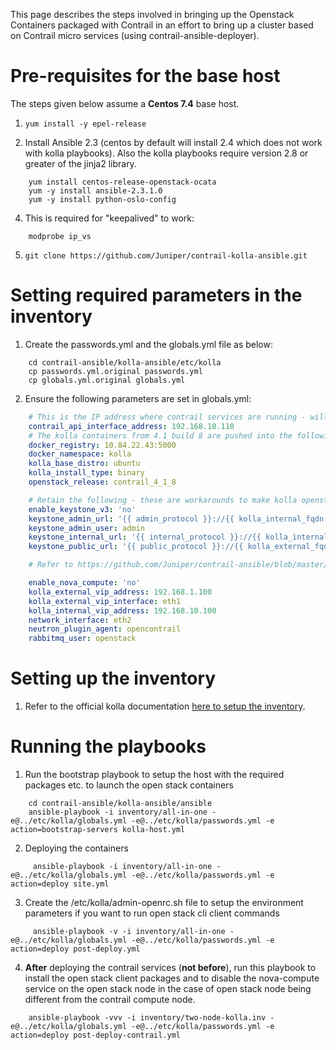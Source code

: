 This page describes the steps involved in bringing up the Openstack Containers packaged with Contrail in an effort to bring up a cluster based on Contrail micro services (using contrail-ansible-deployer). 

# Pre-requisites for the base host

The steps given below assume a **Centos 7.4** base host. 

1. `yum install -y epel-release `

3. Install Ansible 2.3 (centos by default will install 2.4 which does not work with kolla playbooks). Also the kolla playbooks require version 2.8 or greater of the jinja2 library.
```shell
    yum install centos-release-openstack-ocata
    yum -y install ansible-2.3.1.0
    yum -y install python-oslo-config
```
4. This is required for "keepalived" to work:
```shell
    modprobe ip_vs
```
5. `git clone https://github.com/Juniper/contrail-kolla-ansible.git`

# Setting required parameters in the inventory
1. Create the passwords.yml and the globals.yml file as below:
```shell
    cd contrail-ansible/kolla-ansible/etc/kolla
    cp passwords.yml.original passwords.yml
    cp globals.yml.original globals.yml
```
2. Ensure the following parameters are set in globals.yml:
```yaml
    # This is the IP address where contrail services are running - will be used to configure the contrail neutron plugin
    contrail_api_interface_address: 192.168.10.110
    # The kolla containers from 4.1 build 8 are pushed into the following registry with the following image tag format - 10.84.22.43:5000/kolla/ubuntu-binary-<service>:contrail_4_1_8 So retain the following 5 parameters
    docker_registry: 10.84.22.43:5000
    docker_namespace: kolla
    kolla_base_distro: ubuntu
    kolla_install_type: binary    
    openstack_release: contrail_4_1_8

    # Retain the following - these are workarounds to make kolla openstack talk keystone v2
    enable_keystone_v3: 'no'
    keystone_admin_url: '{{ admin_protocol }}://{{ kolla_internal_fqdn }}:{{ keystone_admin_port }}'
    keystone_admin_user: admin
    keystone_internal_url: '{{ internal_protocol }}://{{ kolla_internal_fqdn }}:{{ keystone_public_port }}'
    keystone_public_url: '{{ public_protocol }}://{{ kolla_external_fqdn }}:{{ keystone_public_port }}'

    # Refer to https://github.com/Juniper/contrail-ansible/blob/master/kolla-ansible/ansible/group_vars/all.yml for explanations of each variable. Following parameters might need customization

    enable_nova_compute: 'no'
    kolla_external_vip_address: 192.168.1.100
    kolla_external_vip_interface: eth1
    kolla_internal_vip_address: 192.168.10.100
    network_interface: eth2
    neutron_plugin_agent: opencontrail
    rabbitmq_user: openstack
```
# Setting up the inventory
1. Refer to the official kolla documentation [here to setup the inventory](https://docs.openstack.org/kolla-ansible/ocata/quickstart.html).

# Running the playbooks
1. Run the bootstrap playbook to setup the host with the required packages etc. to launch the open stack containers
```shell
    cd contrail-ansible/kolla-ansible/ansible
    ansible-playbook -i inventory/all-in-one -e@../etc/kolla/globals.yml -e@../etc/kolla/passwords.yml -e action=bootstrap-servers kolla-host.yml
```

2. Deploying the containers
```shell
     ansible-playbook -i inventory/all-in-one -e@../etc/kolla/globals.yml -e@../etc/kolla/passwords.yml -e action=deploy site.yml
```
3. Create the /etc/kolla/admin-openrc.sh file to setup the environment parameters if you want to run open stack cli client commands
```shell
     ansible-playbook -v -i inventory/all-in-one -e@../etc/kolla/globals.yml -e@../etc/kolla/passwords.yml -e action=deploy post-deploy.yml
```

4. **After** deploying the contrail services (**not before**), run this playbook to install the open stack client packages and to disable the nova-compute service on the open stack node in the case of open stack node being different from the contrail compute node.
```shell
    ansible-playbook -vvv -i inventory/two-node-kolla.inv -e@../etc/kolla/globals.yml -e@../etc/kolla/passwords.yml -e action=deploy post-deploy-contrail.yml
```